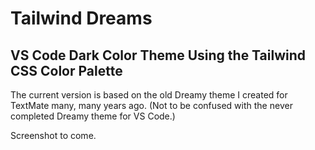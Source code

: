 # Tailwind Dreams

## VS Code Dark Color Theme Using the Tailwind CSS Color Palette

The current version is based on the old Dreamy theme I created for TextMate many, many years ago. (Not to be confused with the never completed Dreamy theme for VS Code.)

Screenshot to come.
